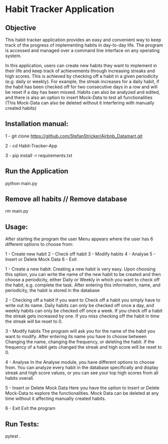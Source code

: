 # Habit Tracker Application 

## Objective
This habit tracker application provides an easy and convenient way to keep track of the progress of implementing habits in day-to-day life. The program is accessed and managed over a command line interface on any operating system. 

In this application, users can create new habits they want to implement in their life and keep track of achievements through increasing streaks and high scores. This is achieved by checking off a habit in a given periodicity (e.g. daily or weekly). For example, the streak increases for a daily habit, if the habit has been checked off for two consecutive days in a row and will be reset if a day has been missed. Habits can also be analyzed and edited, and there is also an option to insert Mock-Data to test all functionalities (This Mock-Data can also be deleted without it interfering with manually created habits)

## Installation manual:
1 - git clone https://github.com/StefanStricker/Airbnb_Datamart.git

2 - cd Habit-Tracker-App

3 - pip install -r requirements.txt

## Run the Application
python main.py

## Remove all habits // Remove database
rm main.py

## Usage:
After starting the program the user Menu appears where the user has 6 different options to choose from:

1 - Create new habit
2 - Check off habit
3 - Modify habits
4 - Analyse
5 - Insert or Delete Mock Data
6 - Exit

1 - Create a new habit:
Creating a new habit is very easy. Upon choosing this option, you can write the name of the new habit to be created and then choose a periodicity, either Daily or Weekly in which you want to check off the habit, e.g. complete the task. After entering this information, name, and periodicity, the habit is stored in the database

2 - Checking off a habit
If you want to Check off a habit you simply have to write out its name. Daily habits can only be checked off once a day, and weekly habits can only be checked off once a week. If you check off a habit the streak gets increased by one. If you miss checking off the habit in time the streak will be reset to 0.

3 - Modify habits
The program will ask you for the name of the habit you want to modify. After entering its name you have to choose between Changing the name, changing the frequency, or deleting the habit. If the frequency of a habit gets changed the streak and high score will be reset to 0.

4 - Analyse
In the Analyse module, you have different options to choose from. You can analyze every habit in the database specifically and display streak and high score values, or you can see your top high scores from all habits overall.

5 - Insert or Delete Mock Data
Here you have the option to Insert or Delete Mock-Data to explore the functionalities. Mock Data can be deleted at any time without it affecting manually created habits.

6 - Exit
Exit the program

## Run Tests:
pytest .
